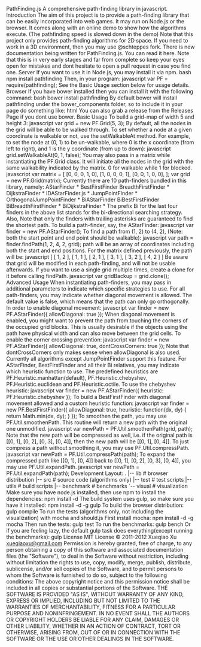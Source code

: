PathFinding.js A comprehensive path-finding library in javascript. Introduction The aim of this project is to provide a path-finding library that can be easily incorporated into web games. It may run on Node.js or the browser. It comes along with an online demo to show how the algorithms execute. (The pathfinding speed is slowed down in the demo) Note that this project only provides path-finding algorithms for 2D space. If you need to work in a 3D environment, then you may use @schteppes fork. There is new documentation being written for PathFinding.js. You can read it here. Note that this is in very early stages and far from complete so keep your eyes open for mistakes and dont hesitate to open a pull request in case you find one. Server If you want to use it in Node.js, you may install it via npm. bash npm install pathfinding Then, in your program: javascript var PF = require(pathfinding); See the Basic Usage section below for usage details. Browser If you have bower installed then you can install it with the following command: bash bower install pathfinding By default bower will install pathfinding under the bower_components folder, so to include it in your page do something like: html <script type="text/javascript" src="path/to/bower_components/pathfinding/pathfinding-browser.min.js"></script> You can also grab a release from the Releases Page if you dont use bower. Basic Usage To build a grid-map of width 5 and height 3: javascript var grid = new PF.Grid(5, 3); By default, all the nodes in the grid will be able to be walked through. To set whether a node at a given coordinate is walkable or not, use the setWalkableAt method. For example, to set the node at (0, 1) to be un-walkable, where 0 is the x coordinate (from left to right), and 1 is the y coordinate (from up to down): javascript grid.setWalkableAt(0, 1, false); You may also pass in a matrix while instantiating the PF.Grid class. It will initiate all the nodes in the grid with the same walkability indicated by the matrix. 0 for walkable while 1 for blocked. javascript var matrix = [ [0, 0, 0, 1, 0], [1, 0, 0, 0, 1], [0, 0, 1, 0, 0], ]; var grid = new PF.Grid(matrix); Currently there are 10 path-finders bundled in this library, namely: AStarFinder * BestFirstFinder BreadthFirstFinder * DijkstraFinder * IDAStarFinder.js * JumpPointFinder * OrthogonalJumpPointFinder * BiAStarFinder BiBestFirstFinder BiBreadthFirstFinder * BiDijkstraFinder * The prefix Bi for the last four finders in the above list stands for the bi-directional searching strategy. Also, Note that only the finders with trailing asterisks are guaranteed to find the shortest path. To build a path-finder, say, the AStarFinder: javascript var finder = new PF.AStarFinder(); To find a path from (1, 2) to (4, 2), (Note: both the start point and end point should be walkable): javascript var path = finder.findPath(1, 2, 4, 2, grid); path will be an array of coordinates including both the start and end positions. For the matrix defined previously, the path will be: javascript [ [ 1, 2 ], [ 1, 1 ], [ 2, 1 ], [ 3, 1 ], [ 3, 2 ], [ 4, 2 ] ] Be aware that grid will be modified in each path-finding, and will not be usable afterwards. If you want to use a single grid multiple times, create a clone for it before calling findPath. javascript var gridBackup = grid.clone(); Advanced Usage When instantiating path-finders, you may pass in additional parameters to indicate which specific strategies to use. For all path-finders, you may indicate whether diagonal movement is allowed. The default value is false, which means that the path can only go orthogonally. In order to enable diagonal movement: javascript var finder = new PF.AStarFinder({ allowDiagonal: true }); When diagonal movement is enabled, you might want to prevent the path from touching the corners of the occupied grid blocks. This is usually desirable if the objects using the path have physical width and can also move between the grid cells. To enable the corner crossing prevention: javascript var finder = new PF.AStarFinder({ allowDiagonal: true, dontCrossCorners: true }); Note that dontCrossCorners only makes sense when allowDiagonal is also used. Currently all algorithms except JumpPointFinder support this feature. For AStarFinder, BestFirstFinder and all their Bi relatives, you may indicate which heuristic function to use. The predefined heuristics are PF.Heuristic.manhattan(default), PF.Heuristic.chebyshev, PF.Heuristic.euclidean and PF.Heuristic.octile. To use the chebyshev heuristic: javascript var finder = new PF.AStarFinder({ heuristic: PF.Heuristic.chebyshev }); To build a BestFirstFinder with diagonal movement allowed and a custom heuristic function: javascript var finder = new PF.BestFirstFinder({ allowDiagonal: true, heuristic: function(dx, dy) { return Math.min(dx, dy); } }); To smoothen the path, you may use PF.Util.smoothenPath. This routine will return a new path with the original one unmodified. javascript var newPath = PF.Util.smoothenPath(grid, path); Note that the new path will be compressed as well, i.e. if the original path is [[0, 1], [0, 2], [0, 3], [0, 4]], then the new path will be [[0, 1], [0, 4]]. To just compress a path without smoothing it, you may use PF.Util.compressPath. javascript var newPath = PF.Util.compressPath(path); To expand the compressed path like [[0, 1], [0, 4]] back to [[0, 1], [0, 2], [0, 3], [0, 4]], you may use PF.Util.expandPath. javascript var newPath = PF.Util.expandPath(path); Development Layout: . |-- lib # browser distribution |-- src # source code (algorithms only) |-- test # test scripts |-- utils # build scripts |-- benchmark # benchmarks `-- visual # visualization Make sure you have node.js installed, then use npm to install the dependencies: npm install -d The build system uses gulp, so make sure you have it installed: npm install -d -g gulp To build the browser distribution: gulp compile To run the tests (algorithms only, not including the visualization) with mocha and should.js First install mocha: npm install -d -g mocha Then run the tests: gulp test To run the benchmarks: gulp bench Or if you are feeling lazy, the default gulp task does everything(except running the benchmarks): gulp License MIT License © 2011-2012 Xueqiao Xu <xueqiaoxu@gmail.com> Permission is hereby granted, free of charge, to any person obtaining a copy of this software and associated documentation files (the "Software"), to deal in the Software without restriction, including without limitation the rights to use, copy, modify, merge, publish, distribute, sublicense, and/or sell copies of the Software, and to permit persons to whom the Software is furnished to do so, subject to the following conditions: The above copyright notice and this permission notice shall be included in all copies or substantial portions of the Software. THE SOFTWARE IS PROVIDED "AS IS", WITHOUT WARRANTY OF ANY KIND, EXPRESS OR IMPLIED, INCLUDING BUT NOT LIMITED TO THE WARRANTIES OF MERCHANTABILITY, FITNESS FOR A PARTICULAR PURPOSE AND NONINFRINGEMENT. IN NO EVENT SHALL THE AUTHORS OR COPYRIGHT HOLDERS BE LIABLE FOR ANY CLAIM, DAMAGES OR OTHER LIABILITY, WHETHER IN AN ACTION OF CONTRACT, TORT OR OTHERWISE, ARISING FROM, OUT OF OR IN CONNECTION WITH THE SOFTWARE OR THE USE OR OTHER DEALINGS IN THE SOFTWARE.